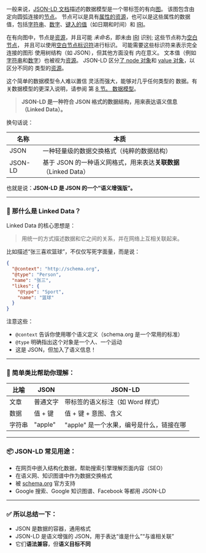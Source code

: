 一般来说，[JSON-LD 文档](https://www.w3.org/TR/json-ld11/#dfn-json-ld-document)描述的数据模型是一个带标签的有向[图](https://www.w3.org/TR/rdf11-concepts/#dfn-rdf-graph)。 该图包含由定向圆弧连接的[节点](https://www.w3.org/TR/rdf11-concepts/#dfn-node)。 节点可以是具有[属性](https://www.w3.org/TR/rdf11-concepts/#dfn-property)[的资源](https://www.w3.org/TR/rdf11-concepts/#dfn-resource)，也可以是这些属性的数据值，包括[字符串](https://infra.spec.whatwg.org/#javascript-string)、[数字](https://tc39.es/ecma262/#sec-terms-and-definitions-number-value)、[键入的值](https://www.w3.org/TR/json-ld11/#dfn-typed-value)（如日期和时间）和 [IRI](https://tools.ietf.org/html/rfc3987#section-2)。

在有向图中，节点是[资源](https://www.w3.org/TR/rdf11-concepts/#dfn-resource)，并且可能 *未命名*，即未由 [IRI](https://tools.ietf.org/html/rfc3987#section-2) 识别; 这些节点称为[空白节点](https://www.w3.org/TR/rdf11-concepts/#dfn-blank-node)， 并且可以使用[空白节点标识符](https://www.w3.org/TR/rdf11-concepts/#dfn-blank-node-identifier)进行标识。 可能需要这些标识符来表示完全连接的图形 使用树结构（如 JSON），但其他方面没有 内在意义。 文本值（例如[字符串](https://infra.spec.whatwg.org/#javascript-string)和[数字](https://tc39.es/ecma262/#sec-terms-and-definitions-number-value)）也被视为[资源](https://www.w3.org/TR/rdf11-concepts/#dfn-resource)。 JSON-LD 区分[了 node 对象](https://www.w3.org/TR/json-ld11/#dfn-node-object)和 [value 对象](https://www.w3.org/TR/json-ld11/#dfn-value-object)，以区分不同的 类型的[资源](https://www.w3.org/TR/rdf11-concepts/#dfn-resource)。

这个简单的数据模型令人难以置信 灵活而强大，能够对几乎任何类型的 数据。有关数据模型的更深入说明，请参阅 第 [8 节。 数据模型](https://www.w3.org/TR/json-ld11/#data-model)。





> **JSON-LD 是一种符合 JSON 格式的数据结构，用来表达语义信息（Linked Data）。**

换句话说：

| 名称    | 本质                                                         |
| ------- | ------------------------------------------------------------ |
| JSON    | 一种轻量级的数据交换格式（纯粹的数据结构）                   |
| JSON-LD | 基于 JSON 的一种语义网格式，用来表达**关联数据**（Linked Data） |

也就是说：**JSON-LD 是 JSON 的一个“语义增强版”。**

------

### 🤔 那什么是 Linked Data？

Linked Data 的核心思想是：

> 用统一的方式描述数据和它之间的关系，并在网络上互相关联起来。

比如描述“张三喜欢篮球”，不仅仅写死字面量，而是说：

```json
{
  "@context": "http://schema.org",
  "@type": "Person",
  "name": "张三",
  "likes": {
    "@type": "Sport",
    "name": "篮球"
  }
}
```

注意这些：

- `@context` 告诉你使用哪个语义定义（schema.org 是一个常用的标准）
- `@type` 明确指出这个对象是一个人、一个运动
- 这是 JSON，但加入了语义信息！

------

### 🧠 简单类比帮助你理解：

| 比喻   | JSON     | JSON-LD                                  |
| ------ | -------- | ---------------------------------------- |
| 文章   | 普通文字 | 带标签的语义标注（如 Word 样式）         |
| 数据   | 值 + 键  | 值 + 键 + 意图、含义                     |
| 字符串 | "apple"  | "apple" 是一个水果，编号是什么，链接在哪 |

------

### 📦 JSON-LD 常见用途：

- 在网页中嵌入结构化数据，帮助搜索引擎理解页面内容（SEO）
- 在语义网、知识图谱中作为数据交换格式
- 被 [schema.org](https://schema.org/) 官方支持
- Google 搜索、Google 知识图谱、Facebook 等都用 JSON-LD

------

### ✅ 所以总结一下：

- JSON 是数据的容器，通用格式
- JSON-LD 是语义增强的 JSON，用于表达“谁是什么”“与谁相关联”
- 它们**语法兼容**，但**语义目标不同**